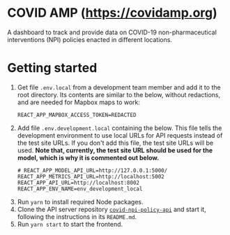 # COVID AMP (https://covidamp.org)

A dashboard to track and provide data on COVID-19 non-pharmaceutical interventions (NPI) policies enacted in different locations.

# Getting started

1. Get file `.env.local` from a development team member and add it to the root directory. Its contents are similar to the below, without redactions, and are needed for Mapbox maps to work:
   ```
   REACT_APP_MAPBOX_ACCESS_TOKEN=REDACTED
   ```
1. Add file `.env.development.local` containing the below. This file tells the development environment to use local URLs for API requests instead of the test site URLs. If you don't add this file, the test site URLs will be used.
   **Note that, currently, the test site URL should be used for the model, which is why it is commented out below.**
   ```
   # REACT_APP_MODEL_API_URL=http://127.0.0.1:5000/
   REACT_APP_METRICS_API_URL=http://localhost:5002
   REACT_APP_API_URL=http://localhost:8002
   REACT_APP_ENV_NAME=env_development_local
   ```
1. Run `yarn` to install required Node packages.
1. Clone the API server repository [`covid-npi-policy-api`](https://github.com/talus-analytics-bus/covid-npi-policy) and start it, following the instructions in its `README.md`.
1. Run `yarn start` to start the frontend.

